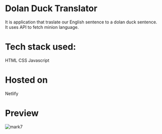 # Dolan Duck Translator
It is application that traslate our English sentence to a dolan duck sentence.
It uses API to fetch minion language.


# Tech stack used:
 HTML
 CSS
 Javascript

# Hosted on
Netlify

# Preview
 
![mark7](https://user-images.githubusercontent.com/110533153/188839100-23a86f06-fbd3-4fda-90ff-1743e9f89c5d.PNG)

